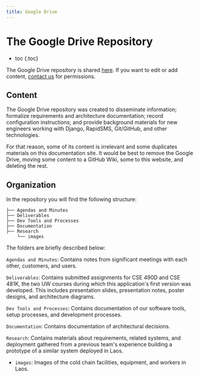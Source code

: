 ```yaml
---
title: Google Drive
---
```


# The Google Drive Repository

* toc
{:toc}

The Google Drive repository is shared [here](https://drive.google.com/folderview?id=0B793yuhL-L3GbFdUeklDUmRPVXc&usp=sharing). If you want to edit or add content, [contact us](/about) for permissions.

## Content

The Google Drive repository was created to disseminate information; formalize requirements and architecture documentation; record configuration instructions; and provide background materials for new engineers working with Django, RapidSMS, Git/GitHub, and other technologies. 

For that reason, some of its content is irrelevant and some duplicates materials on this documentation site. It would be best to remove the Google Drive, moving some content to a GitHub Wiki, some to this website, and deleting the rest.

## Organization

In the repository you will find the following structure:

    ├── Agendas and Minutes
    ├── Deliverables
    ├── Dev Tools and Processes
    ├── Documentation
    ├── Research
	    └── images

The folders are briefly described below:

`Agendas and Minutes`: Contains notes from significant meetings with each other, customers, and users.

`Deliverables`: Contains submitted assignments for CSE 490D and CSE 481K, the two UW courses during which this application's first version was developed. This includes presentation slides, presentation notes, poster designs, and architecture diagrams.

`Dev Tools and Processes`: Contains documentation of our software tools, setup processes, and development processes. 

`Documentation`: Contains documentation of architectural decisions.

`Research`: Contains materials about requirements, related systems, and deployment gathered from a previous team's experience building a prototype of a similar system deployed in Laos. 
* `images`: Images of the cold chain facilities, equipment, and workers in Laos.

